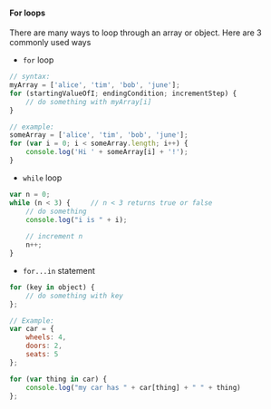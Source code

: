 #### For loops
There are many ways to loop through an array or object. Here are 3 commonly used ways

- `for` loop

```javascript
// syntax:
myArray = ['alice', 'tim', 'bob', 'june'];
for (startingValueOfI; endingCondition; incrementStep) {
	// do something with myArray[i]
}

// example:
someArray = ['alice', 'tim', 'bob', 'june'];
for (var i = 0; i < someArray.length; i++) {
	console.log('Hi ' + someArray[i] + '!');
}

```
- `while` loop

```javascript
var n = 0;
while (n < 3) { 	// n < 3 returns true or false
	// do something
	console.log("i is " + i);
	
	// increment n
	n++;
}
```
- `for...in` statement

```javascript
for (key in object) {
	// do something with key
};

// Example:
var car = {
	wheels: 4,
	doors: 2,
	seats: 5
};

for (var thing in car) {
	console.log("my car has " + car[thing] + " " + thing)
};
```